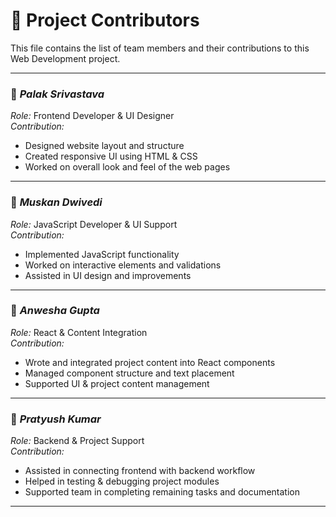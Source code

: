 # 📌 Project Contributors

This file contains the list of team members and their contributions to this Web Development project.

---

### 👤 *Palak Srivastava*
*Role:* Frontend Developer & UI Designer  
*Contribution:*  
- Designed website layout and structure  
- Created responsive UI using HTML & CSS  
- Worked on overall look and feel of the web pages  

---

### 👤 *Muskan Dwivedi*
*Role:* JavaScript Developer & UI Support  
*Contribution:*  
- Implemented JavaScript functionality  
- Worked on interactive elements and validations  
- Assisted in UI design and improvements  

---

### 👤 *Anwesha Gupta*
*Role:* React & Content Integration  
*Contribution:*  
- Wrote and integrated project content into React components  
- Managed component structure and text placement  
- Supported UI & project content management  

---

### 👤 *Pratyush Kumar*
*Role:* Backend & Project Support  
*Contribution:*  
- Assisted in connecting frontend with backend workflow  
- Helped in testing & debugging project modules  
- Supported team in completing remaining tasks and documentation  

---
